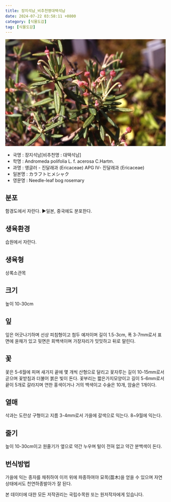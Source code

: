 ```yaml
---
title: 장지석남_비추천명대택석남
date: 2024-07-22 03:58:11 +0800
category: [식물도감]
tag: [식물도감]
---
```




![장지석남[비추천명 : 대택석남]](/assets/img/fileUpload/plants/basic/Ericaceae/Andromeda/11220/2_th2.JPG)
- 국명 : 장지석남[비추천명 : 대택석남]
- 학명 : Andromeda polifolia L. f. acerosa C.Hartm.
- 과명 : 앵글러 - 진달래과 (Ericaceae) APG Ⅳ- 진달래과 (Ericaceae)
- 일본명 : カラフトヒメシャク
- 영문명 : Needle-leaf bog rosemary


## 분포
함경도에서 자란다. 
▶일본, 중국에도 분포한다.
## 생육환경
습원에서 자란다.
## 생육형
상록소관목
## 크기
높이 10-30cm
## 잎
잎은 어긋나기하며 선상 피침형이고 첨두 예저이며 길이 1.5-3cm, 폭 3-7mm로서 표면에 윤채가 있고 뒷면은 회백색이며 가장자리가 밋밋하고 뒤로 말린다.
## 꽃
꽃은 5-6월에 피며 새가지 끝에 몇 개씩 산형으로 달리고 꽃자루는 길이 10-15mm로서 곧으며 꽃받침과 더불어 붉은 빛이 돈다. 꽃부리는 짧은가지모양이고 길이 5-6mm로서 끝이 5개로 갈라지며 연한 홍색이거나 거의 백색이고 수술은 10개, 암술은 1개이다.
## 열매
삭과는 도란상 구형이고 지름 3-4mm로서 가을에 갈색으로 익는다. 8~9월에 익는다. 
## 줄기
높이 10-30cm이고 원줄기가 옆으로 약간 누우며 털이 전혀 없고 약간 분백색이 돈다.
## 번식방법
가을에 익는 종자를 채취하여 이끼 위에 파종하여야 묘목(苗木)을 얻을 수 있으며 자연상태에서도 천연하종발아가 잘 된다.






본 데이터에 대한 모든 저작권리는 국립수목원 또는 원저작자에게 있습니다.
